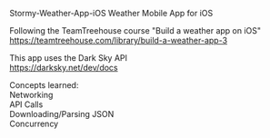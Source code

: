 Stormy-Weather-App-iOS
Weather Mobile App for iOS </br>

Following the TeamTreehouse course "Build a weather app on iOS" </br>
https://teamtreehouse.com/library/build-a-weather-app-3 </br>

This app uses the Dark Sky API </br>
https://darksky.net/dev/docs </br>

Concepts learned: </br>
Networking </br>
API Calls </br>
Downloading/Parsing JSON </br>
Concurrency </br>
